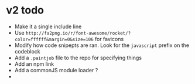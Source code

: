 # v2 todo
- Make it a single include line
- Use `http://fa2png.io/r/font-awesome/rocket/?color=ffffff&margin=0&size=106` for favicons
- Modify how code snipepts are ran. Look for the `javascript` prefix on the codeblock
- Add a `.paintjob` file to the repo for specifying things
- Add an npm link
- Add a commonJS module loader ?
- 
